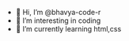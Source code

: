 - 👋 Hi, I’m @bhavya-code-r
- 👀 I’m interesting in coding
- 🌱 I’m currently learning html,css


<!---
bhavya-code-r/bhavya-code-r is a ✨ special ✨ repository because its `README.md` (this file) appears on your GitHub profile.
You can click the Preview link to take a look at your changes.
--->
